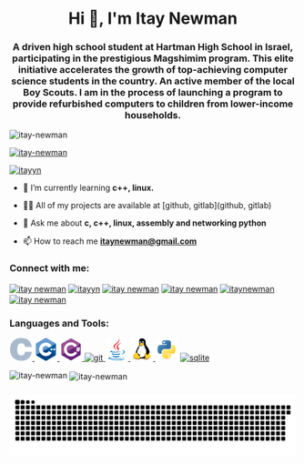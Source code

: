 <h1 align="center">Hi 👋, I'm Itay Newman</h1>
<h3 align="center">A driven high school student at Hartman High School in Israel, participating in the prestigious Magshimim program. This elite initiative accelerates the growth of top-achieving computer science students in the country. An active member of the local Boy Scouts. I am in the process of launching a program to provide refurbished computers to children from lower-income households.</h3>

<p align="left"> <img src="https://komarev.com/ghpvc/?username=itay-newman&label=Profile%20views&color=0e75b6&style=flat" alt="itay-newman" /> </p>

<p align="left"> <a href="https://github.com/ryo-ma/github-profile-trophy"><img src="https://github-profile-trophy.vercel.app/?username=itay-newman" alt="itay-newman" /></a> </p>

<p align="left"> <a href="https://twitter.com/itayyn" target="blank"><img src="https://img.shields.io/twitter/follow/itayyn?logo=twitter&style=for-the-badge" alt="itayyn" /></a> </p>

- 🌱 I’m currently learning **c++, linux.**

- 👨‍💻 All of my projects are available at [github, gitlab](github, gitlab)

- 💬 Ask me about **c, c++, linux, assembly and networking python**

- 📫 How to reach me **itaynewman@gmail.com**

<h3 align="left">Connect with me:</h3>
<p align="left">
<a href="https://dev.to/itay newman" target="blank"><img align="center" src="https://raw.githubusercontent.com/rahuldkjain/github-profile-readme-generator/master/src/images/icons/Social/devto.svg" alt="itay newman" height="30" width="40" /></a>
<a href="https://twitter.com/itayyn" target="blank"><img align="center" src="https://raw.githubusercontent.com/rahuldkjain/github-profile-readme-generator/master/src/images/icons/Social/twitter.svg" alt="itayyn" height="30" width="40" /></a>
<a href="https://linkedin.com/in/itay newman" target="blank"><img align="center" src="https://raw.githubusercontent.com/rahuldkjain/github-profile-readme-generator/master/src/images/icons/Social/linked-in-alt.svg" alt="itay newman" height="30" width="40" /></a>
<a href="https://fb.com/itay newman" target="blank"><img align="center" src="https://raw.githubusercontent.com/rahuldkjain/github-profile-readme-generator/master/src/images/icons/Social/facebook.svg" alt="itay newman" height="30" width="40" /></a>
<a href="https://instagram.com/itaynewman" target="blank"><img align="center" src="https://raw.githubusercontent.com/rahuldkjain/github-profile-readme-generator/master/src/images/icons/Social/instagram.svg" alt="itaynewman" height="30" width="40" /></a>
<a href="https://www.leetcode.com/itay newman" target="blank"><img align="center" src="https://raw.githubusercontent.com/rahuldkjain/github-profile-readme-generator/master/src/images/icons/Social/leet-code.svg" alt="itay newman" height="30" width="40" /></a>
</a>
</p>

<h3 align="left">Languages and Tools:</h3>
<p align="left"> <a href="https://www.cprogramming.com/" target="_blank" rel="noreferrer"> <img src="https://raw.githubusercontent.com/devicons/devicon/master/icons/c/c-original.svg" alt="c" width="40" height="40"/> </a> 
<a href="https://www.w3schools.com/cpp/" target="_blank" rel="noreferrer"> <img src="https://raw.githubusercontent.com/devicons/devicon/master/icons/cplusplus/cplusplus-original.svg" alt="cplusplus" width="40" height="40"/> </a> 
<a href="https://www.w3schools.com/cs/" target="_blank" rel="noreferrer"> <img src="https://raw.githubusercontent.com/devicons/devicon/master/icons/csharp/csharp-original.svg" alt="csharp" width="40" height="40"/> </a> 
<a href="https://git-scm.com/" target="_blank" rel="noreferrer"> <img src="https://www.vectorlogo.zone/logos/git-scm/git-scm-icon.svg" alt="git" width="40" height="40"/> </a> 
<a href="https://www.java.com" target="_blank" rel="noreferrer"> <img src="https://raw.githubusercontent.com/devicons/devicon/master/icons/java/java-original.svg" alt="java" width="40" height="40"/> </a> 
<a href="https://www.linux.org/" target="_blank" rel="noreferrer"> <img src="https://raw.githubusercontent.com/devicons/devicon/master/icons/linux/linux-original.svg" alt="linux" width="40" height="40"/> </a> 
<a href="https://www.python.org" target="_blank" rel="noreferrer"> <img src="https://raw.githubusercontent.com/devicons/devicon/master/icons/python/python-original.svg" alt="python" width="40" height="40"/></a> 
<a href="https://www.sqlite.org/" target="_blank" rel="noreferrer"> <img src="https://www.vectorlogo.zone/logos/sqlite/sqlite-icon.svg" alt="sqlite" width="40" height="40"/> </a>

</p>

<p><img align="left" src="https://github-readme-stats.vercel.app/api/top-langs?username=itay-newman&show_icons=true&locale=en&layout=compact" alt="itay-newman" /></p>

<p>&nbsp;<img align="center" src="https://github-readme-stats.vercel.app/api?username=itay-newman&show_icons=true&locale=en" alt="itay-newman" /></p>

###

<img src="github-user-contribution.svg" alt="Snake animation" />

###
